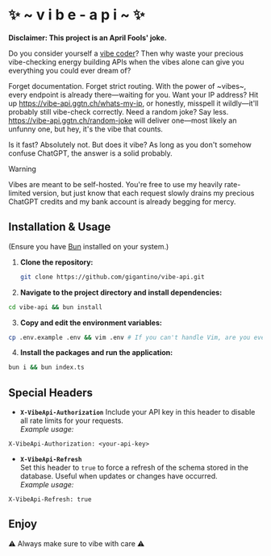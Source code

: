 # ✨ ~ v i b e - a p i ~ ✨

**Disclaimer: This project is an April Fools' joke.**

Do you consider yourself a [vibe coder](https://en.wikipedia.org/wiki/Vibe_coding)? Then why waste your precious vibe-checking energy building APIs when the vibes alone can give you everything you could ever dream of?

Forget documentation. Forget strict routing. With the power of ~vibes~, every endpoint is already there—waiting for you. Want your IP address? Hit up https://vibe-api.ggtn.ch/whats-my-ip, or honestly, misspell it wildly—it'll probably still vibe-check correctly. Need a random joke? Say less. https://vibe-api.ggtn.ch/random-joke will deliver one—most likely an unfunny one, but hey, it's the vibe that counts.

Is it fast? Absolutely not. But does it vibe? As long as you don't somehow confuse ChatGPT, the answer is a solid probably.

> [!WARNING]  
> Vibes are meant to be self-hosted. You're free to use my heavily rate-limited version, but just know that each request slowly drains my precious ChatGPT credits and my bank account is already begging for mercy.

## Installation & Usage

(Ensure you have [Bun](https://bun.sh/) installed on your system.)

1. **Clone the repository:**

   ```bash
   git clone https://github.com/gigantino/vibe-api.git
   ```

2. **Navigate to the project directory and install dependencies:**

```bash
cd vibe-api && bun install
```

3. **Copy and edit the environment variables:**

```bash
cp .env.example .env && vim .env # If you can't handle Vim, are you even worthy of the vibes?
```

4. **Install the packages and run the application:**

```bash
bun i && bun index.ts
```

## Special Headers

- **`X-VibeApi-Authorization`**
  Include your API key in this header to disable all rate limits for your requests.  
  _Example usage:_

```http
X-VibeApi-Authorization: <your-api-key>
```

- **`X-VibeApi-Refresh`**  
  Set this header to `true` to force a refresh of the schema stored in the database. Useful when updates or changes have occurred.  
  _Example usage:_

```http
X-VibeApi-Refresh: true
```

## Enjoy

⚠️ Always make sure to vibe with care ⚠️

